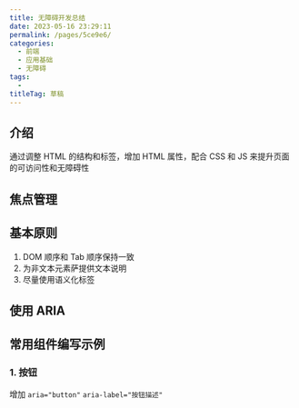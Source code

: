 ```yaml
---
title: 无障碍开发总结
date: 2023-05-16 23:29:11
permalink: /pages/5ce9e6/
categories: 
  - 前端
  - 应用基础
  - 无障碍
tags: 
  - 
titleTag: 草稿
---
```

## 介绍

通过调整 HTML 的结构和标签，增加 HTML 属性，配合 CSS 和 JS 来提升页面的可访问性和无障碍性

## 焦点管理

## 基本原则

1. DOM 顺序和 Tab 顺序保持一致
2. 为非文本元素萨提供文本说明
3. 尽量使用语义化标签

## 使用 ARIA

## 常用组件编写示例

### 1. 按钮

增加 `aria="button"` `aria-label="按钮描述"`